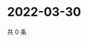 # 2022-03-30

共 0 条

<!-- BEGIN WEIBO -->
<!-- 最后更新时间 Wed Mar 30 2022 04:13:09 GMT+0800 (China Standard Time) -->

<!-- END WEIBO -->
